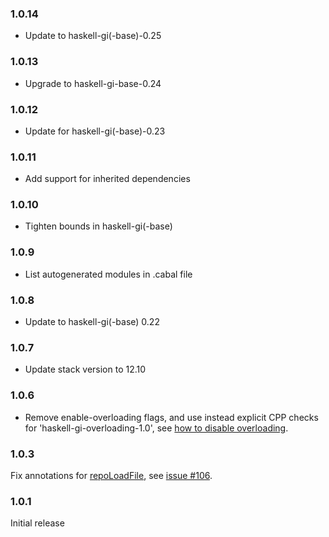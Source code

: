 ### 1.0.14

+ Update to haskell-gi(-base)-0.25

### 1.0.13

+ Upgrade to haskell-gi-base-0.24

### 1.0.12

+ Update for haskell-gi(-base)-0.23

### 1.0.11

+ Add support for inherited dependencies

### 1.0.10

+ Tighten bounds in haskell-gi(-base)

### 1.0.9

+ List autogenerated modules in .cabal file

### 1.0.8

+ Update to haskell-gi(-base) 0.22

### 1.0.7

+ Update stack version to 12.10

### 1.0.6

+ Remove enable-overloading flags, and use instead explicit CPP checks for 'haskell-gi-overloading-1.0', see [how to disable overloading](https://github.com/haskell-gi/haskell-gi/wiki/Overloading\#disabling-overloading).

### 1.0.3

Fix annotations for [repoLoadFile](https://hackage.haskell.org/package/gi-ostree/docs/GI-OSTree-Objects-Repo.html#g:33), see [issue #106](https://github.com/haskell-gi/haskell-gi/issues/106).

### 1.0.1

Initial release
